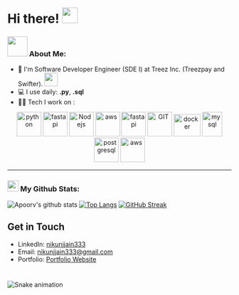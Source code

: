# Hi there! <img src="https://github.com/TheDudeThatCode/TheDudeThatCode/blob/master/Assets/Hi.gif" width="35" />

<p align="center">

### <img src="https://github.com/TheDudeThatCode/TheDudeThatCode/blob/master/Assets/Developer.gif" width="45" /> About Me:

- 🏦 I'm Software Developer Engineer (SDE I) at Treez Inc. (Treezpay and Swifter).
  <img src="https://media.giphy.com/media/WUlplcMpOCEmTGBtBW/giphy.gif" width="30">
- 💻 I use daily: **.py**, **.sql**
- 🧑‍💻 Tech I work on :

<p align="center">
      <img src="https://www.vectorlogo.zone/logos/python/python-icon.svg" alt="python" width="55" height="55"/>
      <img src="https://cdn.worldvectorlogo.com/logos/fastapi-1.svg" alt="fastapi" width="55" height="55"/>
      <img src="https://www.vectorlogo.zone/logos/nodejs/nodejs-icon.svg" alt="Nodejs" width="55" height="55"/>
      <img src="https://www.vectorlogo.zone/logos/typescriptlang/typescriptlang-icon.svg" alt="aws" width="55" height="55"/>
      <img src="https://www.vectorlogo.zone/logos/reactjs/reactjs-icon.svg" alt="fastapi" width="55" height="55"/>
      <img src="https://www.vectorlogo.zone/logos/github/github-tile.svg" alt="GIT" width="55" height="55"/>
      <img src="https://www.vectorlogo.zone/logos/docker/docker-official.svg" alt="docker" width="60" height="50"/>
      <img src="https://www.vectorlogo.zone/logos/mysql/mysql-icon.svg" alt="mysql" width="45" height="55"/>
      <img src="https://www.vectorlogo.zone/logos/postgresql/postgresql-icon.svg" alt="postgresql" width="55" height="55"/>
      <img src="https://www.vectorlogo.zone/logos/amazon_aws/amazon_aws-icon.svg" alt="aws" width="55" height="55"/>
</p>

---

### <img src='https://media1.giphy.com/media/du3J3cXyzhj75IOgvA/giphy.gif?cid=ecf05e47x2g034i9pzwtzzsd3xgg2w9nr94t4tflbbgo3008&rid=giphy.gif' width='25' /> My Github Stats:

![Apoorv's github stats](https://github-readme-stats.vercel.app/api?username=nikunjjain333&show_icons=true&title_color=ffc857&icon_color=8ac926&text_color=daf7dc&bg_color=151515&hide=issues&count_private=true&count_public=true&include_all_commits=true)
[![Top Langs](https://github-readme-stats.vercel.app/api/top-langs/?username=nikunjjain333&layout=compact&text_color=daf7dc&bg_color=151515&hide=css,html,php)](https://github.com/anuraghazra/github-readme-stats)
[![GitHub Streak](https://github-readme-streak-stats.herokuapp.com/?user=nikunjjain333&theme=dark)](https://git.io/streak-stats)

## Get in Touch

- LinkedIn: [nikunjjain333](https://github.com/nikunjjain333)
- Email: nikunjjain333@gmail.com
- Portfolio: [Portfolio Website](link-to-portfolio)

###

<br clear="both">

<img src="https://raw.githubusercontent.com/maurodesouza/maurodesouza/output/snake.svg" alt="Snake animation" />

###
